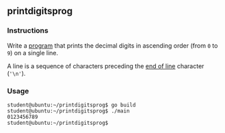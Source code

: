 ## printdigitsprog

### Instructions

Write a [program](TODO-LINK) that prints the decimal digits in ascending order (from `0` to `9`) on a single line.

A line is a sequence of characters preceding the [end of line](https://en.wikipedia.org/wiki/Newline) character (`'\n'`).

### Usage

```console
student@ubuntu:~/printdigitsprog$ go build
student@ubuntu:~/printdigitsprog$ ./main
0123456789
student@ubuntu:~/printdigitsprog$
```